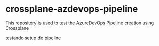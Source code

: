 # crossplane-azdevops-pipeline
This repository is used to test the AzureDevOps Pipeline creation using Crossplane

testando setup do pipeline

